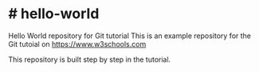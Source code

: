  # # hello-world
Hello World repository for Git tutorial
This is an example repository for the Git tutoial on https://www.w3schools.com

This repository is built step by step in the tutorial.
